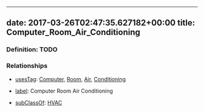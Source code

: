 
---
date: 2017-03-26T02:47:35.627182+00:00
title: Computer_Room_Air_Conditioning
---
### Definition: TODO

### Relationships

* [usesTag](https://brickschema.org/schema/1.0/BrickFrame#usesTag): [Computer](https://brickschema.org/schema/1.0/BrickTag#Computer), [Room](https://brickschema.org/schema/1.0/BrickTag#Room), [Air](https://brickschema.org/schema/1.0/BrickTag#Air), [Conditioning](https://brickschema.org/schema/1.0/BrickTag#Conditioning)

* [label](http://www.w3.org/2000/01/rdf-schema#label): Computer Room Air Conditioning

* [subClassOf](http://www.w3.org/2000/01/rdf-schema#subClassOf): [HVAC](https://brickschema.org/schema/1.0/Brick#HVAC)
